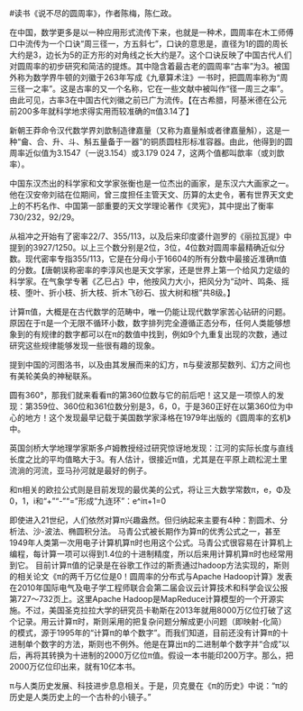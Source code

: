 \#读书《说不尽的圆周率》，作者陈梅，陈仁政。

在中国，数学更多是以一种应用形式流传下来，也就是一种术，圆周率在木工师傅口中流传为一个口诀“周三径一，方五斜七”，口诀的意思是，直径为1的圆的周长大约是3，边长为5的正方形的对角线之长大约是7。这个口诀反映了中国古代人们对圆周率的初步研究和简洁的提炼。其中隐含着最古老的圆周率“古率”为3。被国外称为数学界牛顿的刘徽于263年写成《九章算术注》一书时，把圆周率称为“周三径一之率”。这是古率的又一个名称，它在一些文献中被叫作“径一周三之率”。由此可见，古率3在中国古代刘徽之前已广为流传。【在古希腊，阿基米德在公元前200多年就科学地求得实用而较准确的π值3.14了】

新朝王莽命令汉代数学界刘歆制造律嘉量（又称为嘉量斛或者律嘉量斛），这是一种“龠、合、升、斗、斛五量备于一器”的铜质圆柱形标准容器。由此，他得到的圆周率近似值为3.1547（一说3.154）或3.179 024 7，这两个值都叫歆率（或刘歆率）。

中国东汉杰出的科学家和文学家张衡也是一位杰出的画家，是东汉六大画家之一。他在汉安帝刘祜在位期间，曾三度担任主管天文、历算的太史令，著有世界天文史上的不朽名作、中国第一部重要的天文学理论著作《灵宪》，其中提出了衡率730/232，92/29。

从祖冲之开始有了密率22/7、355/113，以及后来印度婆什迦罗的《丽拉瓦提》中提到的3927/1250。以上三个数分别是2位，3位，4位数对圆周率最精确近似分数。现代密率专指355/113，它是在分母小于16604的所有分数中最接近准确π值的分数。【唐朝误称密率的李淳风也是天文学家，还是世界上第一个给风力定级的科学家。在气象学专著《乙巳占》中，他按风力大小，把风分为“动叶、鸣条、摇枝、堕叶、折小枝、折大枝、折木飞砂石、拔大树和根”共8级。】

计算π值，大概是在古代数学的范畴中，唯一仍能让现代数学家苦心钻研的问题。原因在于π是一个无限不循环小数，数字排列完全遵循正态分布，任何人类能够想象到的有规律的数字都可以在π的数值中找到，例如9个九重复出现的次数，通过研究这些规律能够发现一些很有趣的现象。

提到中国的河图洛书，以及由其发展而来的幻方，π与斐波那契数列、幻方之间也有美轮美奂的神秘联系。

圆有360°，那我们就来看看π的第360位数与它的前后吧！这又是一项惊人的发现：第359位、360位和361位数分别是3，6，0，于是360正好在以第360位为中心的地方！这个发现最早记载于美国数学家泽格在1979年出版的《圆周率的玄机》中。

英国剑桥大学地理学家斯多卢姆教授经过研究惊讶地发现：江河的实际长度与直线长度之比的平均值略大于3。有人估计，很接近π值，尤其是在平原上疏松泥土里流淌的河流，亚马孙河就是最好的例子。

和π相关的欧拉公式则是目前发现的最优美的公式，将让三大数学常数π，e，Φ及0，1，i和“+”“-”“=”形成“九连环”：e^iπ+1=0

即使进入21世纪，人们依然对算π兴趣盎然。但归纳起来主要有4种：割圆术、分析法、沙-波法、椭圆积分法。
马青公式被长期作为算π的优秀公式之一，甚至1949年人类第一次用电子计算机算π时也用这个公式。马青公式很容易在计算机上编程，每计算一项可以得到1.4位的十进制精度，所以后来用计算机算π时也经常用到它。
目前计算π值的记录是在谷歌工作过的斯责通过hadoop方法实现的，斯则的相关论文《π的两千万亿位是0！圆周率的分布式与Apache Hadoop计算》发表在2010年国际电气及电子学工程师联合会第二届会议云计算技术和科学会议公报第727～732页上。这里Apache Hadoop是MapReduce计算模型的一个开源实施。不过，美国圣克拉拉大学的研究员卡勒斯在2013年就用8000万亿位打破了这个记录。用云计算π时，斯则采用的把复杂问题分解成更小问题（即映射-化简）的模式，源于1995年的“计算π的单个数字”。而我们知道，目前还没有计算π的十进制单个数字的方法，斯则也不例外。他是在算出π的二进制单个数字并“合成”以后，再将其转换为十进制的2000万亿位π值。假设一本书能印200万字。那么，把2000万亿位印出来，就有10亿本书。

π与人类历史发展、科技进步息息相关。于是，贝克曼在《π的历史》中说：“π的历史是人类历史上的一个古朴的小镜子。”



